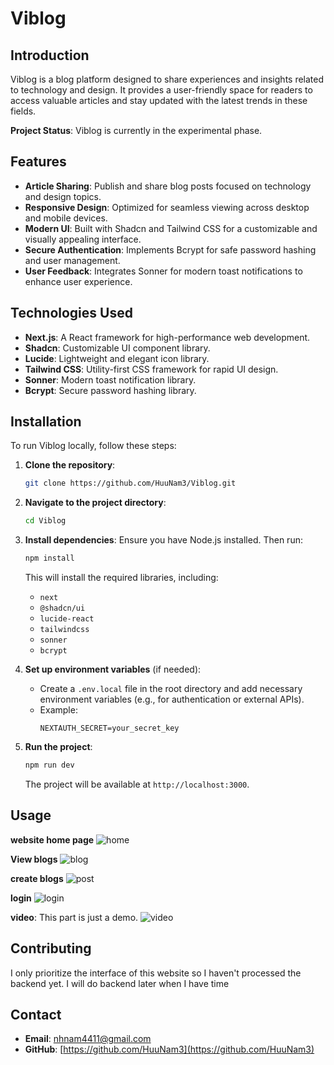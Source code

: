 # Viblog

## Introduction
Viblog is a blog platform designed to share experiences and insights related to technology and design. It provides a user-friendly space for readers to access valuable articles and stay updated with the latest trends in these fields.

**Project Status**: Viblog is currently in the experimental phase.

## Features
- **Article Sharing**: Publish and share blog posts focused on technology and design topics.
- **Responsive Design**: Optimized for seamless viewing across desktop and mobile devices.
- **Modern UI**: Built with Shadcn and Tailwind CSS for a customizable and visually appealing interface.
- **Secure Authentication**: Implements Bcrypt for safe password hashing and user management.
- **User Feedback**: Integrates Sonner for modern toast notifications to enhance user experience.

## Technologies Used
- **Next.js**: A React framework for high-performance web development.
- **Shadcn**: Customizable UI component library.
- **Lucide**: Lightweight and elegant icon library.
- **Tailwind CSS**: Utility-first CSS framework for rapid UI design.
- **Sonner**: Modern toast notification library.
- **Bcrypt**: Secure password hashing library.

## Installation
To run Viblog locally, follow these steps:

1. **Clone the repository**:
   ```bash
   git clone https://github.com/HuuNam3/Viblog.git
   ```
2. **Navigate to the project directory**:
   ```bash
   cd Viblog
   ```
3. **Install dependencies**:
   Ensure you have Node.js installed. Then run:
   ```bash
   npm install
   ```
   This will install the required libraries, including:
   - `next`
   - `@shadcn/ui`
   - `lucide-react`
   - `tailwindcss`
   - `sonner`
   - `bcrypt`

4. **Set up environment variables** (if needed):
   - Create a `.env.local` file in the root directory and add necessary environment variables (e.g., for authentication or external APIs).
   - Example:
     ```
     NEXTAUTH_SECRET=your_secret_key
     ```

5. **Run the project**:
   ```bash
   npm run dev
   ```
   The project will be available at `http://localhost:3000`.

## Usage
**website home page**
![home](public/images/home.jpg)

**View blogs**
![blog](public/images/blog.jpg)

**create blogs**
![post](public/images/post.jpg)

**login**
![login](public/images/login.jpg)

**video**: This part is just a demo.
![video](public/images/video.jpg)

## Contributing
I only prioritize the interface of this website so I haven't processed the backend yet. 
I will do backend later when I have time

## Contact
- **Email**: nhnam4411@gmail.com
- **GitHub**: [https://github.com/HuuNam3](https://github.com/HuuNam3)